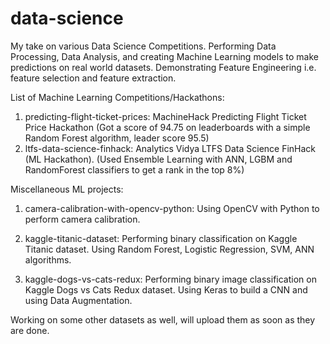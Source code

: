 # data-science 
My take on various Data Science Competitions. Performing Data Processing, Data Analysis, and creating Machine Learning models to make predictions on real world datasets. Demonstrating Feature Engineering i.e. feature selection and feature extraction. 

List of Machine Learning Competitions/Hackathons:
1) predicting-flight-ticket-prices: MachineHack Predicting Flight Ticket Price Hackathon (Got a score of 94.75 on leaderboards with a simple Random Forest algorithm, leader score 95.5) 
2) ltfs-data-science-finhack: Analytics Vidya LTFS Data Science FinHack (ML Hackathon). (Used Ensemble Learning with ANN, 
LGBM and RandomForest classifiers to get a rank in the top 8%)



Miscellaneous ML projects:
1) camera-calibration-with-opencv-python: Using OpenCV with Python to perform camera calibration. 

2) kaggle-titanic-dataset: Performing binary classification on Kaggle Titanic dataset. Using Random Forest, Logistic Regression, SVM, ANN algorithms. 

3) kaggle-dogs-vs-cats-redux: Performing binary image classification on Kaggle Dogs vs Cats Redux dataset. Using Keras to build a CNN and using Data Augmentation.



Working on some other datasets as well, will upload them as soon as they are done. 

